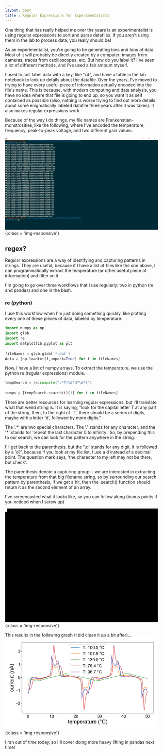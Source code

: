 ```yaml
--- 
layout: post
title : Regular Expressions for Experimentalists
---
```


One thing that has really helped me over the years is an experimentalist is using regular expressions to sort and parse datafiles. If you aren't using them in the lab to process data, you really should be! 

As an experimentalist, you're going to be generating tons and tons of data. Most of it will probably be directly created by a computer: images from cameras, traces from oscilloscopes, etc. But how do you label it? I've seen a lot of different methods, and I've used a fair amount myself.

I used to just label data with a key, like "r4", and have a table in the lab notebook to look up details about the datafile. Over the years, I've moved to trying to have every useful piece of information actually encoded into the file's name. This is because, with modern computing and data analysis, you have no idea where that file is going to end up, so you want it as self contained as possible (also, nothing is worse trying to find out more details about some enigmatically labeled
datafile three years after it was taken). It also makes regular expressions work.

Because of the way I do things, my file names are Frankenstian-monstrosities, like the following, where I've encoded the temperature, frequency, peak-to-peak voltage, and two different gain values:

![data to be processed](/assets/regex/dataFolderList.PNG){:class = 'img-responsive'}

## regex?

Regular expressions are a way of identifying and capturing patterns in strings. They are useful, because if I have a list of files like the one above, I can programmatically extract the temperature (or other useful piece of information) and filter on it.

I'm going to go over three workflows that I use regularly: two in python (re and pandas) and one in the bash.

### re (python)
I use this workflow when I'm just doing something quickly, like plotting every one of these pieces of data, labeled by temperature. 
```python
import numpy as np
import glob
import re
import matplotlib.pyplot as plt

fileNames = glob.glob('*.dat')
data = [np.loadtxt(f,unpack=True) for f in fileNames]
```
Now, I have a list of numpy arrays. To extract the temperature, we use the python re (regular expressions) module. 

```python
tempSearch = re.compile(".*T(\d*d?\d*)")

temps = [tempSearch.search(t)[1] for t in fileNames]

```
There are better resources for learning regular expressions, but I'll translate what that weird string is. It is saying, "look for the capital letter T at any part of the string, then, to the right of 'T', there should be a series of digits, maybe with a letter 'd', followed by more digits."

The '.\*' are two special characters. The '.' stands for any character, and the '\*' stands for 'repeat the last character 0 to infinity'. So, by prepending this to our search, we can look for the pattern anywhere in the string.

I'll get back to the parenthesis, but the '\d' stands for any digit. It is followed by a 'd?', because if you look at my file list, I use a d instead of a decimal point. The question mark says, 'the character to my left may not be there, but check'. 

The parenthesis denote a capturing group-- we are interested in extracting the temperature from that big filename string, so by surrounding our search pattern by parenthesis, if we get a hit, then the .search() function should return it as the second element of an array.

I've screencasted what it looks like, so you can follow along (bonus points if you noticed when I screw up)

![screencast of regular expressions](/assets/regex/re.gif){:class = 'img-responsive'}

This results in the following graph (I did clean it up a bit after)...
![resulting plots](/assets/regex/rePlots.png){:class = 'img-responsive'}


I ran out of time today, so I'll cover doing more heavy lifting in pandas next time!
